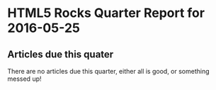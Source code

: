 HTML5 Rocks Quarter Report for 2016-05-25
=========================================

Articles due this quater
------------------------

There are no articles due this quarter, either all is good, or something messed up!

